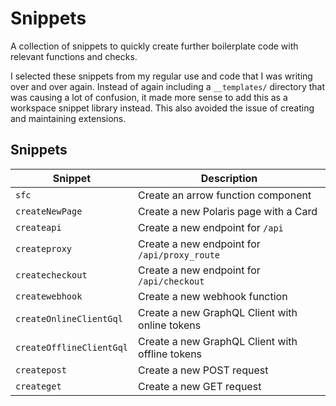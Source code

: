 # Snippets

A collection of snippets to quickly create further boilerplate code with relevant functions and checks.

I selected these snippets from my regular use and code that I was writing over and over again. Instead of again including a `__templates/` directory that was causing a lot of confusion, it made more sense to add this as a workspace snippet library instead. This also avoided the issue of creating and maintaining extensions.

## Snippets

| Snippet                  | Description                                     |
| ------------------------ | ----------------------------------------------- |
| `sfc`                    | Create an arrow function component              |
| `createNewPage`          | Create a new Polaris page with a Card           |
| `createapi`              | Create a new endpoint for `/api`                |
| `createproxy`            | Create a new endpoint for `/api/proxy_route`    |
| `createcheckout`         | Create a new endpoint for `/api/checkout`       |
| `createwebhook`          | Create a new webhook function                   |
| `createOnlineClientGql`  | Create a new GraphQL Client with online tokens  |
| `createOfflineClientGql` | Create a new GraphQL Client with offline tokens |
| `createpost`             | Create a new POST request                       |
| `createget`              | Create a new GET request                        |
